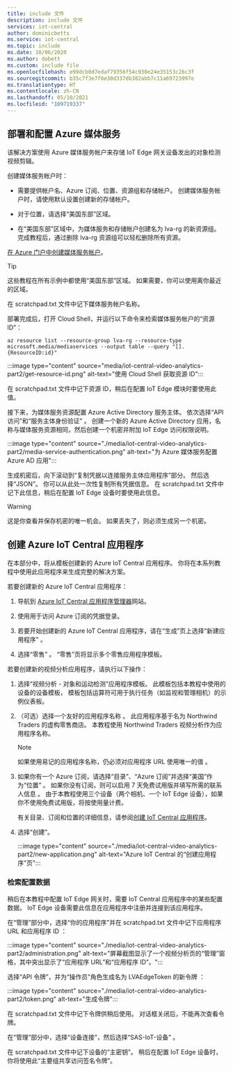 ```yaml
---
title: include 文件
description: include 文件
services: iot-central
author: dominicbetts
ms.service: iot-central
ms.topic: include
ms.date: 10/06/2020
ms.author: dobett
ms.custom: include file
ms.openlocfilehash: e99dcb0d7edaf79356f54c930e24e35153c26c3f
ms.sourcegitcommit: b35c7f3e7f0e30d337db382abb7c11a69723997e
ms.translationtype: HT
ms.contentlocale: zh-CN
ms.lasthandoff: 05/10/2021
ms.locfileid: "109719337"
---
```

## <a name="deploy-and-configure-azure-media-services"></a>部署和配置 Azure 媒体服务

该解决方案使用 Azure 媒体服务帐户来存储 IoT Edge 网关设备发出的对象检测视频剪辑。

创建媒体服务帐户时：

- 需要提供帐户名、Azure 订阅、位置、资源组和存储帐户。 创建媒体服务帐户时，请使用默认设置创建新的存储帐户。

- 对于位置，请选择“美国东部”区域。

- 在“美国东部”区域中，为媒体服务和存储帐户创建名为 lva-rg 的新资源组。 完成教程后，通过删除 lva-rg 资源组可以轻松删除所有资源。

[在 Azure 门户中创建媒体服务帐户](https://portal.azure.com/?r=1#create/Microsoft.MediaService)。

> [!TIP]
> 这些教程在所有示例中都使用“美国东部”区域。 如果需要，你可以使用离你最近的区域。

在 scratchpad.txt 文件中记下媒体服务帐户名称。

部署完成后，打开 Cloud Shell，并运行以下命令来检索媒体服务帐户的“资源 ID”：

```azurecli
az resource list --resource-group lva-rg --resource-type microsoft.media/mediaservices --output table --query "[].{ResourceID:id}"
```

:::image type="content" source="media/iot-central-video-analytics-part2/get-resource-id.png" alt-text="使用 Cloud Shell 获取资源 ID":::

在 scratchpad.txt 文件中记下资源 ID，稍后在配置 IoT Edge 模块时要使用此值。

接下来，为媒体服务资源配置 Azure Active Directory 服务主体。 依次选择“API 访问”和“服务主体身份验证” 。 创建一个新的 Azure Active Directory 应用，名称与媒体服务资源相同，然后创建一个机密并附加 IoT Edge 访问权限说明。

:::image type="content" source="./media/iot-central-video-analytics-part2/media-service-authentication.png" alt-text="为 Azure 媒体服务配置 Azure AD 应用":::

生成机密后，向下滚动到“复制凭据以连接服务主体应用程序”部分。 然后选择“JSON”。 你可以从此处一次性复制所有凭据信息。 在 scratchpad.txt 文件中记下此信息，稍后在配置 IoT Edge 设备时要使用此信息。

> [!WARNING]
> 这是你查看并保存机密的唯一机会。 如果丢失了，则必须生成另一个机密。

## <a name="create-the-azure-iot-central-application"></a>创建 Azure IoT Central 应用程序

在本部分中，将从模板创建新的 Azure IoT Central 应用程序。 你将在本系列教程中使用此应用程序来生成完整的解决方案。

若要创建新的 Azure IoT Central 应用程序：

1. 导航到 [Azure IoT Central 应用程序管理器](https://aka.ms/iotcentral)网站。

1. 使用用于访问 Azure 订阅的凭据登录。

1. 若要开始创建新的 Azure IoT Central 应用程序，请在“生成”页上选择“新建应用程序” 。

1. 选择“零售”  。 “零售”页将显示多个零售应用程序模板。

若要创建新的视频分析应用程序，请执行以下操作：

1. 选择“视频分析 - 对象和运动检测”应用程序模板。 此模板包括本教程中使用的设备的设备模板， 模板包括运算符可用于执行任务（如监视和管理相机）的示例仪表板。

1. （可选）选择一个友好的应用程序名称  。 此应用程序基于名为 Northwind Traders 的虚构零售商店。 本教程使用 Northwind Traders 视频分析作为应用程序名称。

    > [!NOTE]
    > 如果使用易记的应用程序名称，仍必须对应用程序 URL 使用唯一的值 。

1. 如果你有一个 Azure 订阅，请选择“目录”、“Azure 订阅”并选择“美国”作为“位置”   。 如果你没有订阅，则可以启用 7 天免费试用版并填写所需的联系人信息  。 由于本教程使用三个设备（两个相机、一个 IoT Edge 设备），如果你不使用免费试用版，将按使用量计费。

    有关目录、订阅和位置的详细信息，请参阅[创建 IoT Central 应用程序](../articles/iot-central/core/howto-create-iot-central-application.md)。

1. 选择“创建”。

    :::image type="content" source="./media/iot-central-video-analytics-part2/new-application.png" alt-text="Azure IoT Central 的“创建应用程序”页":::

### <a name="retrieve-the-configuration-data"></a>检索配置数据

稍后在本教程中配置 IoT Edge 网关时，需要 IoT Central 应用程序中的某些配置数据。 IoT Edge 设备需要此信息在应用程序中注册并连接到该应用程序。

在“管理”部分中，选择“你的应用程序”并在 scratchpad.txt 文件中记下应用程序 URL 和应用程序 ID   ：

:::image type="content" source="./media/iot-central-video-analytics-part2/administration.png" alt-text="屏幕截图显示了一个视频分析页的“管理”窗格，其中突出显示了“应用程序 URL”和“应用程序 ID”。":::

选择“API 令牌”，并为“操作员”角色生成名为 LVAEdgeToken 的新令牌  ：

:::image type="content" source="./media/iot-central-video-analytics-part2/token.png" alt-text="生成令牌":::

在 scratchpad.txt 文件中记下令牌供稍后使用。 对话框关闭后，不能再次查看令牌。

在“管理”部分中，选择“设备连接”，然后选择“SAS-IoT-设备”  。

在 scratchpad.txt 文件中记下设备的“主密钥”。 稍后在配置 IoT Edge 设备时，你将使用此“主要组共享访问签名令牌”。
